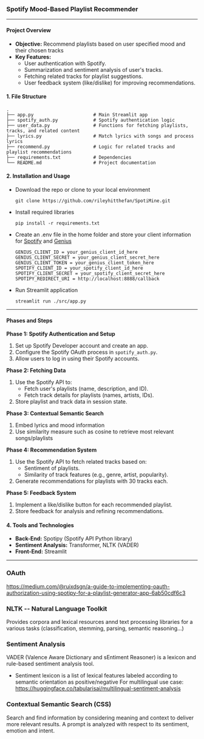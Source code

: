 ### Spotify Mood-Based Playlist Recommender

----
#### **Project Overview**
- **Objective:** Recommend playlists based on user specified mood and their chosen tracks 
- **Key Features:**
  - User authentication with Spotify.
  - Summarization and sentiment analysis of user's tracks.
  - Fetching related tracks for playlist suggestions.
  - User feedback system (like/dislike) for improving recommendations.

#### **1. File Structure**
```
.
├── app.py                      # Main Streamlit app
├── spotify_auth.py             # Spotify authentication logic
├── user_data.py                # Functions for fetching playlists, tracks, and related content
├── lyrics.py                   # Match lyrics with songs and process lyrics
├── recommend.py                # Logic for related tracks and playlist recommendations
├── requirements.txt            # Dependencies
└── README.md                   # Project documentation
```

#### **2. Installation and Usage**
- Download the repo or clone to your local environment
   ```
   git clone https://github.com/rileyhitthefan/SpotiMine.git
   ```
- Install required libraries
   ```
   pip install -r requirements.txt
   ```
- Create an .env file in the home folder and store your client information for [Spotify](https://developer.spotify.com/documentation/web-api) and [Genius](https://docs.genius.com/#/getting-started-h1)
   ```
   GENIUS_CLIENT_ID = your_genius_client_id_here
   GENIUS_CLIENT_SECRET = your_genius_client_secret_here
   GENIUS_CLIENT_TOKEN = your_genius_client_token_here
   SPOTIFY_CLIENT_ID = your_spotify_client_id_here
   SPOTIFY_CLIENT_SECRET = your_spotify_client_secret_here
   SPOTIPY_REDIRECT_URI = http://localhost:8888/callback
   ```
- Run Streamlit application
   ```
   streamlit run ./src/app.py
   ```
----
#### **Phases and Steps**

**Phase 1: Spotify Authentication and Setup**
1. Set up Spotify Developer account and create an app.
2. Configure the Spotify OAuth process in `spotify_auth.py`.
3. Allow users to log in using their Spotify accounts.

**Phase 2: Fetching Data**
1. Use the Spotify API to:
   - Fetch user's playlists (name, description, and ID).
   - Fetch track details for playlists (names, artists, IDs).
2. Store playlist and track data in session state.

**Phase 3: Contextual Semantic Search**
1. Embed lyrics and mood information
2. Use similarity measure such as cosine to retrieve most relevant songs/playlists

**Phase 4: Recommendation System**
1. Use the Spotify API to fetch related tracks based on:
   - Sentiment of playlists.
   - Similarity of track features (e.g., genre, artist, popularity).
2. Generate recommendations for playlists with 30 tracks each.

**Phase 5: Feedback System**
1. Implement a like/dislike button for each recommended playlist.
2. Store feedback for analysis and refining recommendations.

#### **4. Tools and Technologies**
- **Back-End:** Spotipy (Spotify API Python library)
- **Sentiment Analysis:** Transformer, NLTK (VADER)
- **Front-End:** Streamlit

----
### OAuth
https://medium.com/@ruixdsgn/a-guide-to-implementing-oauth-authorization-using-spotipy-for-a-playlist-generator-app-6ab50cdf6c3

### NLTK -- Natural Language Toolkit
Provides corpora and lexical resources annd text processing libraries for a various tasks (classification, stemming, parsing, semantic reasoning...)

### Sentiment Analysis
VADER (Valence Aware Dictionary and sEntiment Reasoner) is a lexicon and rule-based sentiment analysis tool.
- Sentiment lexicon is a list of lexical features labeled according to semantic orientation as positive/negative
For multilingual use case: https://huggingface.co/tabularisai/multilingual-sentiment-analysis

### Contextual Semantic Search (CSS)
Search and find information by considering meaning and context to deliver more relevant results. A prompt is analyzed with respect to its sentiment, emotion and intent.
